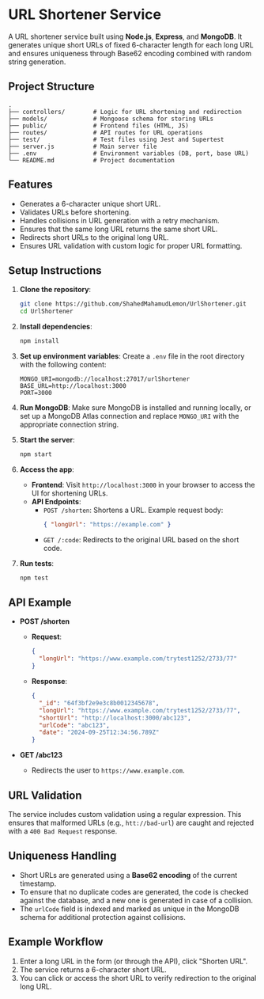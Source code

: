 # URL Shortener Service

A URL shortener service built using **Node.js**, **Express**, and **MongoDB**. It generates unique short URLs of fixed 6-character length for each long URL and ensures uniqueness through Base62 encoding combined with random string generation.

## Project Structure

```
.
├── controllers/        # Logic for URL shortening and redirection
├── models/             # Mongoose schema for storing URLs
├── public/             # Frontend files (HTML, JS)
├── routes/             # API routes for URL operations
├── test/               # Test files using Jest and Supertest
├── server.js           # Main server file
├── .env                # Environment variables (DB, port, base URL)
└── README.md           # Project documentation
```

## Features

- Generates a 6-character unique short URL.
- Validates URLs before shortening.
- Handles collisions in URL generation with a retry mechanism.
- Ensures that the same long URL returns the same short URL.
- Redirects short URLs to the original long URL.
- Ensures URL validation with custom logic for proper URL formatting.

## Setup Instructions

1. **Clone the repository**:

   ```bash
   git clone https://github.com/ShahedMahamudLemon/UrlShortener.git
   cd UrlShortener
   ```

2. **Install dependencies**:

   ```bash
   npm install
   ```

3. **Set up environment variables**:
   Create a `.env` file in the root directory with the following content:

   ```
   MONGO_URI=mongodb://localhost:27017/urlShortener
   BASE_URL=http://localhost:3000
   PORT=3000
   ```

4. **Run MongoDB**:
   Make sure MongoDB is installed and running locally, or set up a MongoDB Atlas connection and replace `MONGO_URI` with the appropriate connection string.

5. **Start the server**:

   ```bash
   npm start
   ```

6. **Access the app**:

   - **Frontend**: Visit `http://localhost:3000` in your browser to access the UI for shortening URLs.
   - **API Endpoints**:
     - `POST /shorten`: Shortens a URL. Example request body:
       ```json
       { "longUrl": "https://example.com" }
       ```
     - `GET /:code`: Redirects to the original URL based on the short code.

7. **Run tests**:

   ```bash
   npm test
   ```

## API Example

- **POST /shorten**

  - **Request**:
    ```json
    {
      "longUrl": "https://www.example.com/trytest1252/2733/77"
    }
    ```
  - **Response**:
    ```json
    {
      "_id": "64f3bf2e9e3c8b0012345678",
      "longUrl": "https://www.example.com/trytest1252/2733/77",
      "shortUrl": "http://localhost:3000/abc123",
      "urlCode": "abc123",
      "date": "2024-09-25T12:34:56.789Z"
    }
    ```

- **GET /abc123**
  - Redirects the user to `https://www.example.com`.

## URL Validation

The service includes custom validation using a regular expression. This ensures that malformed URLs (e.g., `htt://bad-url`) are caught and rejected with a `400 Bad Request` response.

## Uniqueness Handling

- Short URLs are generated using a **Base62 encoding** of the current timestamp.
- To ensure that no duplicate codes are generated, the code is checked against the database, and a new one is generated in case of a collision.
- The `urlCode` field is indexed and marked as unique in the MongoDB schema for additional protection against collisions.

## Example Workflow

1. Enter a long URL in the form (or through the API), click "Shorten URL".
2. The service returns a 6-character short URL.
3. You can click or access the short URL to verify redirection to the original long URL.
